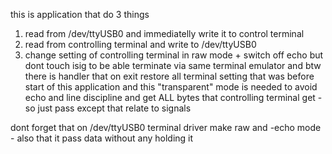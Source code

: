 this is application that do 3 things
1) read from /dev/ttyUSB0 and immediatelly write it to control terminal
2) read from controlling terminal and write to /dev/ttyUSB0
3) change setting of controlling terminal in raw mode + switch off echo but dont touch isig to be able terminate via same terminal emulator
   and btw there is handler that on exit restore all terminal setting that was before start of this application
   and this "transparent" mode is needed to avoid echo and line discipline and get ALL bytes that controlling terminal get - so just pass except that relate to signals

dont forget that on /dev/ttyUSB0 terminal driver make raw and -echo mode - also that it pass data without any holding it
